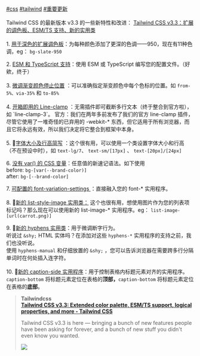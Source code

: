 <p><a href="https://t.me/cosine_front_end/125?q=%23css">#css</a> <a href="https://t.me/cosine_front_end/125?q=%23tailwind">#tailwind</a> <a href="https://t.me/cosine_front_end/125?q=%23%E9%87%8D%E8%A6%81%E6%9B%B4%E6%96%B0">#重要更新</a><br><br>Tailwind CSS 的最新版本 v3.3 的一些新特性和改进： <a href="https://tailwindcss.com/blog/tailwindcss-v3-3" target="_blank" rel="noopener" onclick="return confirm('Open this link?\n\n'+this.href);">Tailwind CSS v3.3：扩展的调色板、ESM/TS 支持、新的实用类</a> <br><br>1. <a href="https://tailwindcss.com/blog/tailwindcss-v3-3#extended-color-palette-for-darker-darks" target="_blank" rel="noopener" onclick="return confirm('Open this link?\n\n'+this.href);">用于深色的扩展调色板</a>：为每种颜色添加了更深的色调——950，现在有11种色调，eg： <code>bg-slate-950<br><br></code>2. <a href="https://tailwindcss.com/blog/tailwindcss-v3-3#esm-and-typescript-support" target="_blank" rel="noopener" onclick="return confirm('Open this link?\n\n'+this.href);">ESM 和 TypeScript 支持</a>：使用 ESM 或 TypeScript 编写您的配置文件。（好欸，终于）<br><br>3. <a href="https://tailwindcss.com/blog/tailwindcss-v3-3#fine-tune-gradient-color-stop-positions" target="_blank" rel="noopener" onclick="return confirm('Open this link?\n\n'+this.href);">微调渐变颜色停止位置</a> ：可以准确指定渐变颜色中每个色标的位置。如 <code>from-5%、via-35%</code> 和 <code>to-85%</code> <br><br>4. <a href="https://tailwindcss.com/blog/tailwindcss-v3-3#line-clamp-out-of-the-box" target="_blank" rel="noopener" onclick="return confirm('Open this link?\n\n'+this.href);">开箱即用的 Line-clamp</a> ：无需插件即可截断多行文本（终于整合到官方啦），如 `line-clamp-3`。 <tg-spoiler>官方：我们在两年多前发布了我们的官方 line-clamp 插件，尽管它使用了一堆奇怪的已弃用的 -webkit-* 东西，但它适用于所有浏览器，而且它将永远有效，所以我们决定将它整合到框架中本身。<br><br></tg-spoiler>5. <span class="emoji">🌟</span><a href="https://tailwindcss.com/blog/tailwindcss-v3-3#new-line-height-shorthand-for-font-size-utilities" target="_blank" rel="noopener" onclick="return confirm('Open this link?\n\n'+this.href);">字体大小及行高简写</a> ：这个很有用，可以使用一个类设置字体大小和行高（不在预设中时），如 <code>text-lg/7</code>、 <code>text-sm/[17px]</code> 、 <code>text-[20px]/[24px]<br><br></code>6. <a href="https://tailwindcss.com/blog/tailwindcss-v3-3#css-variables-without-the-var" target="_blank" rel="noopener" onclick="return confirm('Open this link?\n\n'+this.href);">没有 var() 的 CSS 变量</a>：任意值的新速记语法。如下使用<br>before:  <code>bg-[var(--brand-color)]<br></code>after: <code>bg-[--brand-color]<br><br></code>7. <a href="https://tailwindcss.com/blog/tailwindcss-v3-3#configure-font-variation-settings-for-custom-font-families" target="_blank" rel="noopener" onclick="return confirm('Open this link?\n\n'+this.href);">可配置的 font-variation-settings </a>：直接融入您的 font-* 实用程序。<br><br>8. <span class="emoji">🌟</span><a href="https://tailwindcss.com/blog/tailwindcss-v3-3#new-list-style-image-utilities" target="_blank" rel="noopener" onclick="return confirm('Open this link?\n\n'+this.href);">新的 list-style-image 实用类：</a> 这个也很有用，想使用图片作为您的列表项标记吗？那么现在可以使用新的 list-image-* 实用程序。eg：  <code>list-image-[url(carrot.png)]<br><br></code>9. <span class="emoji">🌟</span><a href="https://tailwindcss.com/blog/tailwindcss-v3-3#new-hyphens-utilities" target="_blank" rel="noopener" onclick="return confirm('Open this link?\n\n'+this.href);">新的 hyphens 实用类</a>：用于微调断字行为。<br>听说过 <code>&amp;shy;</code> HTML 实体吗？在添加对这些 <code>hyphens-*</code> 实用程序的支持之前，我们也没听说。<br>使用 <code>hyphens-manual</code> 和仔细放置的 <code>&amp;shy;</code> ，您可以告诉浏览器在需要跨多行分隔单词时在何处插入连字符。<br><br>10. <span class="emoji">🌟</span><a href="https://tailwindcss.com/blog/tailwindcss-v3-3#new-caption-side-utilities" target="_blank" rel="noopener" onclick="return confirm('Open this link?\n\n'+this.href);">新的 caption-side 实用程序</a>：用于控制表格内标题元素对齐的实用程序。 <code>caption-bottom</code> 将标题元素定位在表格的<b>顶部，</b><code>caption-bottom</code> 将标题元素定位在表格的<b>底部</b>。</p><blockquote><b>Tailwindcss</b><br><b><a href="https://tailwindcss.com/blog/tailwindcss-v3-3">Tailwind CSS v3.3: Extended color palette, ESM/TS support, logical properties, and more - Tailwind CSS</a></b><br><p>Tailwind CSS v3.3 is here — bringing a bunch of new features people have been asking for forever, and a bunch of new stuff you didn't even know you wanted.</p><img src="ipfs://bafkreiby4eefisuidet6jynic4plq5snc3wdrmfq3b6lk3tx3th2fsrbiq" referrerpolicy="no-referrer"></blockquote>
